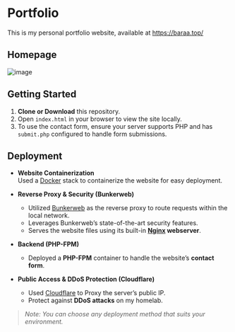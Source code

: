 # Portfolio

This is my personal portfolio website, available at https://baraa.top/

## Homepage
![image](https://github.com/user-attachments/assets/c9453068-3ed9-4e83-bd86-7d70dc1a7e87)

## Getting Started
1. **Clone or Download** this repository.
2. Open `index.html` in your browser to view the site locally.
3. To use the contact form, ensure your server supports PHP and has `submit.php` configured to handle form submissions.

## Deployment

- **Website Containerization**  
  Used a [Docker](https://www.docker.com/) stack to containerize the website for easy deployment.

- **Reverse Proxy & Security (Bunkerweb)**  
  - Utilized [Bunkerweb](https://github.com/bunkerity/bunkerweb) as the reverse proxy to route requests within the local network.  
  - Leverages Bunkerweb’s state-of-the-art security features.
  - Serves the website files using its built-in **[Nginx](https://nginx.org/) webserver**.

- **Backend (PHP-FPM)**  
  - Deployed a **PHP-FPM** container to handle the website’s **contact form**.

- **Public Access & DDoS Protection (Cloudflare)**  
  - Used [Cloudflare](https://www.cloudflare.com/) to Proxy the server’s public IP.
  - Protect against **DDoS attacks** on my homelab.

> *Note: You can choose any deployment method that suits your environment.*

